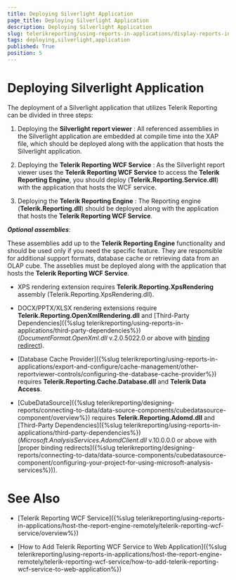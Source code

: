 ```yaml
---
title: Deploying Silverlight Application
page_title: Deploying Silverlight Application 
description: Deploying Silverlight Application
slug: telerikreporting/using-reports-in-applications/display-reports-in-applications/silverlight-application/deploying-silverlight-application
tags: deploying,silverlight,application
published: True
position: 5
---
```


# Deploying Silverlight Application

The deployment of a Silverlight application that utilizes Telerik Reporting can be divided in three steps:

1. Deploying the __Silverlight report viewer__ : All referenced assemblies in the Silverlight application are embedded at compile time into the XAP file, which should be deployed along with the application that hosts the Silverlight application. 

1. Deploying the __Telerik Reporting WCF Service__ : As the Silverlight report viewer uses the __Telerik Reporting WCF Service__ to access the __Telerik Reporting Engine__, you should deploy (__Telerik.Reporting.Service.dll__) with the application that hosts the WCF service. 

1. Deploying the __Telerik Reporting Engine__ : The Reporting engine (__Telerik.Reporting.dll__) should be deployed along with the application that hosts the __Telerik Reporting WCF Service__. 

__*Optional assemblies*__: 

These assemblies add up to the __Telerik Reporting Engine__ functionality and should be used only if you need the specific feature. They are responsible for additional support formats, database cache or retrieving data from an OLAP cube. The asseblies must be deployed along with the application that hosts the __Telerik Reporting WCF Service__. 

* XPS rendering extension requires __Telerik.Reporting.XpsRendering__ assembly (Telerik.Reporting.XpsRendering.dll). 

* DOCX/PPTX/XLSX rendering extensions require __Telerik.Reporting.OpenXmlRendering.dll__ and [Third-Party Dependencies]({%slug telerikreporting/using-reports-in-applications/third-party-dependencies%}) (_DocumentFormat.OpenXml.dll_ v.2.0.5022.0 or above with [binding redirect](http://msdn.microsoft.com/en-us/library/eftw1fys(v=vs.110).aspx)). 

* [Database Cache Provider]({%slug telerikreporting/using-reports-in-applications/export-and-configure/cache-management/other-reportviewer-controls/configuring-the-database-cache-provider%}) requires __Telerik.Reporting.Cache.Database.dll__ and __Telerik Data Access__. 

* [CubeDataSource]({%slug telerikreporting/designing-reports/connecting-to-data/data-source-components/cubedatasource-component/overview%}) requires __Telerik.Reporting.Adomd.dll__ and [Third-Party Dependencies]({%slug telerikreporting/using-reports-in-applications/third-party-dependencies%}) (_Microsoft.AnalysisServices.AdomdClient.dll_ v.10.0.0.0 or above with [proper binding redirects]({%slug telerikreporting/designing-reports/connecting-to-data/data-source-components/cubedatasource-component/configuring-your-project-for-using-microsoft-analysis-services%})). 

# See Also

* [Telerik Reporting WCF Service]({%slug telerikreporting/using-reports-in-applications/host-the-report-engine-remotely/telerik-reporting-wcf-service/overview%})

* [How to Add Telerik Reporting WCF Service to Web Application]({%slug telerikreporting/using-reports-in-applications/host-the-report-engine-remotely/telerik-reporting-wcf-service/how-to-add-telerik-reporting-wcf-service-to-web-application%})
